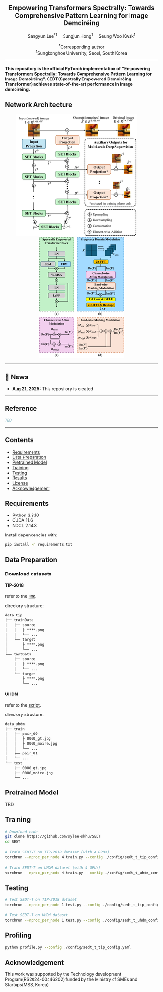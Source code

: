 <div align="center">
<h2>Empowering Transformers Spectrally: Towards Comprehensive Pattern Learning for Image Demoir&eacute;ing</h2>

<div>    
    <a href='https://sylee-skhu.github.io/' target='_blank'>Sangyun Lee</a><sup>†1</sup>&nbsp&nbsp&nbsp&nbsp;
    <a href='mailto:sjhong@skhu.ac.kr' target='_blank'>Sungjun Hong</a><sup>1</sup>&nbsp&nbsp&nbsp&nbsp;
    <a href='mailto:swkwak@skhu.ac.kr' target='_blank'>Seung Woo Kwak</a><sup>1</sup>
</div>
<br>
<div>
    <sup>†</sup>Corresponding author</span>
</div>
<div>
    <sup>1</sup>Sungkonghoe University, Seoul, South Korea</span>
</div>
</div>

---

<h4>
This repository is the official PyTorch implementation of "Empowering Transformers Spectrally: Towards Comprehensive Pattern Learning for Image Demoir&eacute;ing". SEDT(Spectrally Empowered Demoir&eacute;ing Transformer) achieves state-of-the-art performance in image demoir&eacute;ing.
</h4>

## Network Architecture

<p align="center">
  <img src="assets/net1.png" height="400"/>&nbsp&nbsp&nbsp&nbsp&nbsp&nbsp&nbsp&nbsp
  <img src="assets/net2.png" height="400"/>
</p>

---
## 📧 News
- **Aug 21, 2025:** This repository is created

---
## Reference
```BibTeX
TBD
```
---

## Contents
- [Requirements](#requirements)
- [Data Preparation](#data-preparation)
- [Pretrained Model](#pretrained-model)
- [Training](#training)
- [Testing](#testing)
- [Results](#results)
- [License](#license)
- [Acknowledgement](#acknowledgement)

## Requirements
- Python 3.8.10
- CUDA 11.6
- NCCL 2.14.3

Install dependencies with:

```bash
pip install -r requirements.txt
```

## Data Preparation

### Download datasets

#### TIP-2018
refer to the [link](https://huggingface.co/datasets/zxbsmk/TIP-2018/tree/main).

directory structure:
```
data_tip
├── trainData
│   ├── source
│   │   ├ ****.png
│   │   └── ...
│   └── target
│       ├ ****.png
│       └── ...
└── testData
    ├── source
    │   ├ ****.png
    │   └── ...
    └── target
        ├ ****.png
        └── ...
```

#### UHDM
refer to the [script](scripts/download_uhdm.sh).

directory structure:
```
data_uhdm
├── train
│   ├── pair_00
│   │   ├ 0000_gt.jpg
│   │   ├ 0000_moire.jpg
│   │   └── ...
│   ├── pair_01
│   └── ...
└── test
    ├── 0000_gt.jpg
    ├── 0000_moire.jpg
    └── ...
```

## Pretrained Model

TBD

## Training
```bash
# Download code
git clone https://github.com/sylee-skhu/SEDT
cd SEDT

# Train SEDT-T on TIP-2018 dataset (with 4 GPUs)
torchrun --nproc_per_node 4 train.py --config ./config/sedt_t_tip_config.yaml

# Train SEDT-T on UHDM dataset (with 4 GPUs)
torchrun --nproc_per_node 4 train.py --config ./config/sedt_t_uhdm_config.yaml
```

## Testing
```bash
# Test SEDT-T on TIP-2018 dataset
torchrun --nproc_per_node 1 test.py --config ./config/sedt_t_tip_config.yaml

# Test SEDT-T on UHDM dataset
torchrun --nproc_per_node 1 test.py --config ./config/sedt_t_uhdm_config.yaml
```

## Profiling
```bash
python profile.py --config ./config/sedt_t_tip_config.yaml
```

## Acknowledgement
This work was supported by the Technology development Program(RS2024-00446202) funded by the Ministry of SMEs and Startups(MSS, Korea).